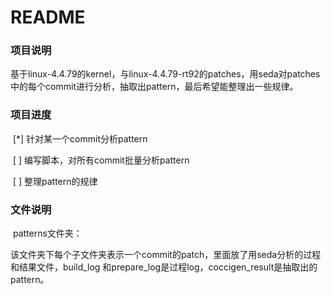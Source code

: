 # README

### 项目说明

​	基于linux-4.4.79的kernel，与linux-4.4.79-rt92的patches，用seda对patches中的每个commit进行分析，抽取出pattern，最后希望能整理出一些规律。

### 项目进度

​	[*] 针对某一个commit分析pattern

​	[ ] 编写脚本，对所有commit批量分析pattern

​	[ ] 整理pattern的规律

### 文件说明

​	patterns文件夹：

​		该文件夹下每个子文件夹表示一个commit的patch，里面放了用seda分析的过程和结果文件，build_log	和prepare_log是过程log，coccigen_result是抽取出的pattern。

### 

​	